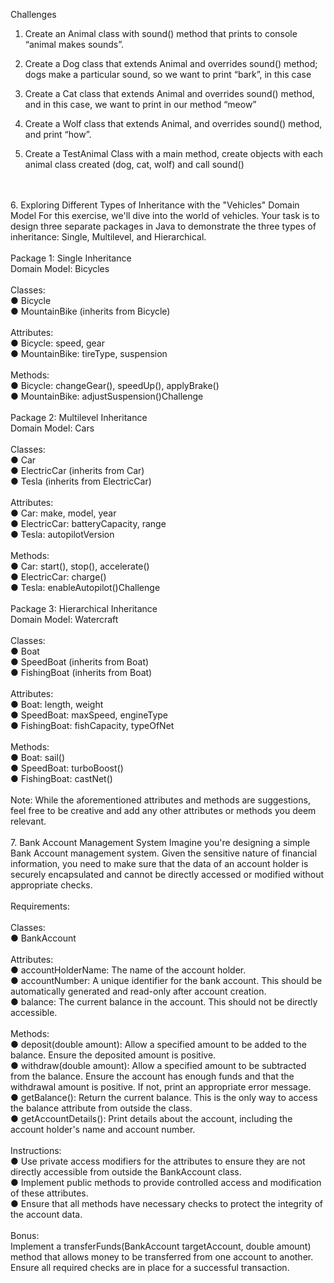 Challenges<br />

1. Create an Animal class with sound() method that prints to console “animal makes sounds”.<br />

2. Create a Dog class that extends Animal and overrides sound() method; dogs make a particular sound, so we want to print “bark”, in this case<br />

3. Create a Cat class that extends Animal and overrides sound() method, and in this case, we want to print in our method “meow”<br />

4. Create a Wolf class that extends Animal, and overrides sound() method, and print “how”. <br />

5. Create a TestAnimal Class with a main method, create objects with each animal class created (dog, cat, wolf) and call sound()<br />
<br />
<br />
6. Exploring Different Types of Inheritance with the "Vehicles" Domain Model
   For this exercise, we'll dive into the world of vehicles. Your task is to design three separate packages in Java to
   demonstrate the three types of inheritance: Single, Multilevel, and Hierarchical.
   <br />
   <br />
   Package 1: Single Inheritance <br />
   Domain Model: Bicycles <br />
   <br />
   Classes:<br />
   ● Bicycle<br />
   ● MountainBike (inherits from Bicycle)<br /><br />
   Attributes:<br />
   ● Bicycle: speed, gear<br />
   ● MountainBike: tireType, suspension<br /><br />
   Methods:<br />
   ● Bicycle: changeGear(), speedUp(), applyBrake()<br />
   ● MountainBike: adjustSuspension()Challenge<br /><br />
   Package 2: Multilevel Inheritance<br />
   Domain Model: Cars<br /><br />
   Classes:<br />
   ● Car<br />
   ● ElectricCar (inherits from Car)<br />
   ● Tesla (inherits from ElectricCar)<br /><br />
   Attributes:<br />
   ● Car: make, model, year<br />
   ● ElectricCar: batteryCapacity, range<br />
   ● Tesla: autopilotVersion<br /><br />
   Methods:<br />
   ● Car: start(), stop(), accelerate()<br />
   ● ElectricCar: charge()<br />
   ● Tesla: enableAutopilot()Challenge<br /><br />
   Package 3: Hierarchical Inheritance<br />
   Domain Model: Watercraft<br /><br />
   Classes:<br />
   ● Boat<br />
   ● SpeedBoat (inherits from Boat)<br />
   ● FishingBoat (inherits from Boat)<br /><br />
   Attributes:<br />
   ● Boat: length, weight<br />
   ● SpeedBoat: maxSpeed, engineType<br />
   ● FishingBoat: fishCapacity, typeOfNet<br /><br />
   Methods:<br />
   ● Boat: sail()<br />
   ● SpeedBoat: turboBoost()<br />
   ● FishingBoat: castNet()<br /><br />
   Note: While the aforementioned attributes and methods are suggestions, feel free to be creative and add any other attributes or methods you
   deem relevant.<br /><br />
7. Bank Account Management System
Imagine you're designing a simple Bank Account management system. Given the sensitive nature of financial information, you need to make sure that the data of an account holder is securely encapsulated and cannot be directly accessed or modified without appropriate checks.<br /><br />
Requirements:<br /><br />
Classes:<br />
● BankAccount<br /><br />
Attributes:<br />
● accountHolderName: The name of the account holder.<br />
● accountNumber: A unique identifier for the bank account. This should be automatically generated and read-only after account creation.<br />
● balance: The current balance in the account. This should not be directly accessible.<br /><br />
Methods:<br /> 
● deposit(double amount): Allow a specified amount to be added to the balance. Ensure the deposited amount is positive. <br />
● withdraw(double amount): Allow a specified amount to be subtracted from the balance. Ensure the account has enough funds and that the withdrawal amount is positive. If not, print an appropriate error message.<br />
● getBalance(): Return the current balance. This is the only way to access the balance attribute from outside the class. <br />
● getAccountDetails(): Print details about the account, including the account holder's name and account number.<br /><br />
Instructions: <br />
● Use private access modifiers for the attributes to ensure they are not directly accessible from outside the BankAccount class. <br />
● Implement public methods to provide controlled access and modification of these attributes. <br />
● Ensure that all methods have necessary checks to protect the integrity of the account data.<br /><br />
Bonus: <br />
Implement a transferFunds(BankAccount targetAccount, double amount) method that allows money to be transferred from one account to another. Ensure all required checks are in place for a successful transaction.<br />